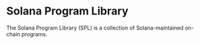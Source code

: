 # Solana Program Library

The Solana Program Library (SPL) is a collection of Solana-maintained
on-chain programs.
